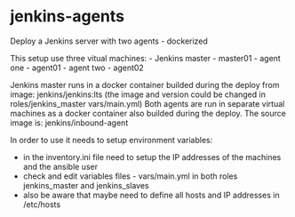 # jenkins-agents
Deploy a Jenkins server with two agents - dockerized

This setup use three vitual machines:
    - Jenkins master - master01
    - agent one - agent01
    - agent two - agent02

Jenkins master runs in a docker container builded during the deploy from image: jenkins/jenkins:lts (the image and version could be changed in roles/jenkins_master vars/main.yml)
Both agents are run in separate virtual machines as a docker container also builded during the deploy. The source image is: jenkins/inbound-agent

In order to use it needs to setup environment variables:
- in the inventory.ini file need to setup the IP addresses of the machines and the ansible user
- check and edit variables files - vars/main.yml in both roles jenkins_master and jenkins_slaves
- also be aware that maybe need to define all hosts and IP addresses in /etc/hosts
